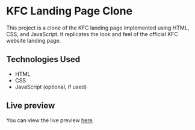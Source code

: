 # KFC Landing Page Clone

This project is a clone of the KFC landing page implemented using HTML, CSS, and JavaScript. It replicates the look and feel of the official KFC website landing page.

## Technologies Used

- HTML
- CSS
- JavaScript (optional, if used)

## Live preview

You can view the live preview [here](https://landingkfc.netlify.app/).

